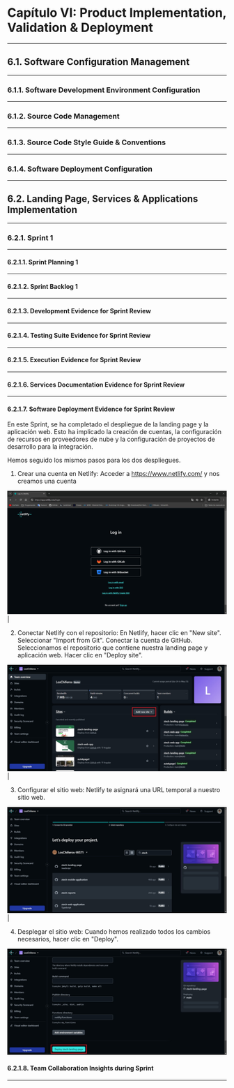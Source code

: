 # Capítulo VI: Product Implementation, Validation & Deployment
---
## 6.1. Software Configuration Management
---
### 6.1.1. Software Development Environment Configuration
---
### 6.1.2. Source Code Management
---
### 6.1.3. Source Code Style Guide & Conventions
---
### 6.1.4. Software Deployment Configuration
---
## 6.2. Landing Page, Services & Applications Implementation
---
### 6.2.1. Sprint 1
---
#### 6.2.1.1. Sprint Planning 1
---
#### 6.2.1.2. Sprint Backlog 1
---
#### 6.2.1.3. Development Evidence for Sprint Review
---
#### 6.2.1.4. Testing Suite Evidence for Sprint Review
---
#### 6.2.1.5. Execution Evidence for Sprint Review
---
#### 6.2.1.6. Services Documentation Evidence for Sprint Review
---
#### 6.2.1.7. Software Deployment Evidence for Sprint Review

En este Sprint, se ha completado el despliegue de la landing page y la aplicación web. Esto ha implicado la creación de cuentas, la configuración de recursos en proveedores de nube y la configuración de proyectos de desarrollo para la integración.

Hemos seguido los mismos pasos para los dos despliegues.

1. Crear una cuenta en Netlify:
Acceder a https://www.netlify.com/ y nos creamos una cuenta

<img src="./assets/6.2.1.7 Software Deployment Evidence for Sprint Review/LogIn.jpg" width="700"/>|

2. Conectar Netlify con el repositorio:
En Netlify, hacer clic en "New site".
Seleccionar "Import from Git".
Conectar la cuenta de GitHub.
Seleccionamos el repositorio que contiene nuestra landing page y aplicación web.
Hacer clic en "Deploy site".

<img src="./assets/6.2.1.7 Software Deployment Evidence for Sprint Review/NewSite.jpg" width="700"/>|

3. Configurar el sitio web:
Netlify te asignará una URL temporal a nuestro sitio web.

<img src="./assets/6.2.1.7 Software Deployment Evidence for Sprint Review/Config.jpg" width="700"/>|

4. Desplegar el sitio web:
Cuando hemos realizado todos los cambios necesarios, hacer clic en "Deploy".

![Deploy](<assets/6.2.1.7 Software Deployment Evidence for Sprint Review/Deploy.jpg>)

#### 6.2.1.8. Team Collaboration Insights during Sprint
---